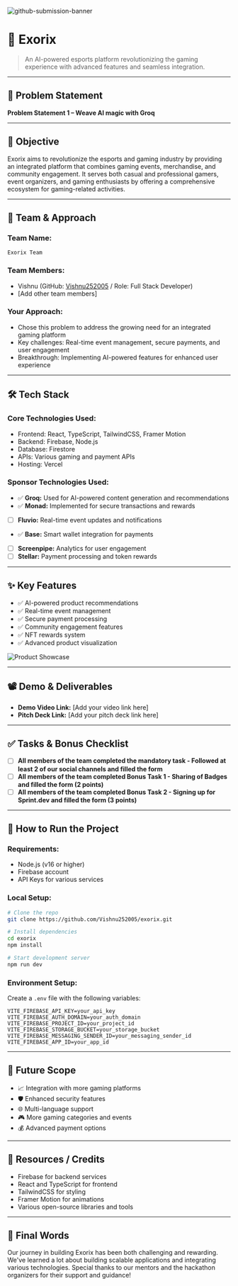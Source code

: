 ![github-submission-banner](https://github.com/user-attachments/assets/a1493b84-e4e2-456e-a791-ce35ee2bcf2f)

# 🚀 Exorix

> An AI-powered esports platform revolutionizing the gaming experience with advanced features and seamless integration.

---

## 📌 Problem Statement

**Problem Statement 1 – Weave AI magic with Groq**

---

## 🎯 Objective

Exorix aims to revolutionize the esports and gaming industry by providing an integrated platform that combines gaming events, merchandise, and community engagement. It serves both casual and professional gamers, event organizers, and gaming enthusiasts by offering a comprehensive ecosystem for gaming-related activities.

---

## 🧠 Team & Approach

### Team Name:  
`Exorix Team`

### Team Members:  
- Vishnu (GitHub: [Vishnu252005](https://github.com/Vishnu252005) / Role: Full Stack Developer)
- [Add other team members]

### Your Approach:  
- Chose this problem to address the growing need for an integrated gaming platform
- Key challenges: Real-time event management, secure payments, and user engagement
- Breakthrough: Implementing AI-powered features for enhanced user experience

---

## 🛠️ Tech Stack

### Core Technologies Used:
- Frontend: React, TypeScript, TailwindCSS, Framer Motion
- Backend: Firebase, Node.js
- Database: Firestore
- APIs: Various gaming and payment APIs
- Hosting: Vercel

### Sponsor Technologies Used:
- ✅ **Groq:** Used for AI-powered content generation and recommendations
- ✅ **Monad:** Implemented for secure transactions and rewards
- [ ] **Fluvio:** Real-time event updates and notifications
- ✅ **Base:** Smart wallet integration for payments
- [ ] **Screenpipe:** Analytics for user engagement
- [ ] **Stellar:** Payment processing and token rewards

---

## ✨ Key Features

- ✅ AI-powered product recommendations
- ✅ Real-time event management
- ✅ Secure payment processing
- ✅ Community engagement features
- ✅ NFT rewards system
- ✅ Advanced product visualization

![Product Showcase](https://github.com/user-attachments/assets/d9bf7301-3cda-4116-be74-1072411899fb)

---

## 📽️ Demo & Deliverables

- **Demo Video Link:** [Add your video link here]
- **Pitch Deck Link:** [Add your pitch deck link here]

---

## ✅ Tasks & Bonus Checklist

- [ ] **All members of the team completed the mandatory task - Followed at least 2 of our social channels and filled the form**
- [ ] **All members of the team completed Bonus Task 1 - Sharing of Badges and filled the form (2 points)**
- [ ] **All members of the team completed Bonus Task 2 - Signing up for Sprint.dev and filled the form (3 points)**

---

## 🧪 How to Run the Project

### Requirements:
- Node.js (v16 or higher)
- Firebase account
- API Keys for various services

### Local Setup:
```bash
# Clone the repo
git clone https://github.com/Vishnu252005/exorix.git

# Install dependencies
cd exorix
npm install

# Start development server
npm run dev
```

### Environment Setup:
Create a `.env` file with the following variables:
```
VITE_FIREBASE_API_KEY=your_api_key
VITE_FIREBASE_AUTH_DOMAIN=your_auth_domain
VITE_FIREBASE_PROJECT_ID=your_project_id
VITE_FIREBASE_STORAGE_BUCKET=your_storage_bucket
VITE_FIREBASE_MESSAGING_SENDER_ID=your_messaging_sender_id
VITE_FIREBASE_APP_ID=your_app_id
```

---

## 🧬 Future Scope

- 📈 Integration with more gaming platforms
- 🛡️ Enhanced security features
- 🌐 Multi-language support
- 🎮 More gaming categories and events
- 💰 Advanced payment options

---

## 📎 Resources / Credits

- Firebase for backend services
- React and TypeScript for frontend
- TailwindCSS for styling
- Framer Motion for animations
- Various open-source libraries and tools

---

## 🏁 Final Words

Our journey in building Exorix has been both challenging and rewarding. We've learned a lot about building scalable applications and integrating various technologies. Special thanks to our mentors and the hackathon organizers for their support and guidance!

